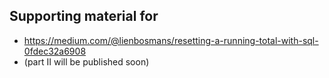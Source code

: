 ## Supporting material for
* https://medium.com/@lienbosmans/resetting-a-running-total-with-sql-0fdec32a6908
* (part II will be published soon)
